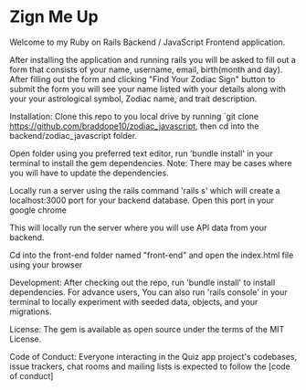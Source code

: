 # Zign Me Up

Welcome to my Ruby on Rails Backend / JavaScript Frontend application.

After installing the application and running rails you will be asked to fill out a form that consists of your name, username, email, birth(month and day). After filling out the form and clicking "Find Your Zodiac Sign" button to submit the form you will see your name listed with your details along with your your astrological symbol, Zodiac name, and trait description.

Installation:
Clone this repo to you local drive by running `git clone https://github.com/braddope10/zodiac_javascript, then cd into the backend/zodiac_javascript folder.

Open folder using you preferred text editor, run 'bundle install' in your terminal to install the gem dependencies. Note: There may be cases where you will have to update the dependencies.

Locally run a server using the rails command 'rails s' which will create a localhost:3000 port for your backend database. Open this port in your google chrome

This will locally run the server where you will use API data from your backend.

Cd into the front-end folder named "front-end" and open the index.html file using your browser

Development:
After checking out the repo, run 'bundle install' to install dependencies. For advance users, You can also run 'rails console' in your terminal to locally experiment with seeded data, objects, and your migrations.

License:
The gem is available as open source under the terms of the MIT License.

Code of Conduct:
Everyone interacting in the Quiz app project's codebases, issue trackers, chat rooms and mailing lists is expected to follow the [code of conduct]